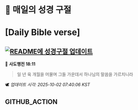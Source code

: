 # 🙏 매일의 성경 구절
# [Daily Bible verse]
## [![README에 성경구절 업데이트](https://github.com/DONGSUKA/first_test/actions/workflows/update-readme-bible.yml/badge.svg)](https://github.com/DONGSUKA/first_test/actions/workflows/update-readme-bible.yml)
<!-- START_BIBLE_VERSE -->
📖 **사도행전 18:11**
> 일 년 육 개월을 머물며 그들 가운데서 하나님의 말씀을 가르치니라

🕊️ _업데이트 시각: 2025-10-02 07:40:06 KST_
  <!-- END_BIBLE_VERSE -->
## GITHUB_ACTION
